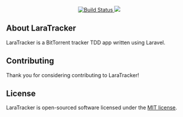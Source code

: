 <p align="center">
<a href="https://travis-ci.org/X-Coder264/tracker">
<img src="https://api.travis-ci.org/X-Coder264/tracker.svg" alt="Build Status">
</a>
<a href="https://codecov.io/gh/X-Coder264/tracker">
  <img src="https://codecov.io/gh/X-Coder264/tracker/branch/master/graph/badge.svg" />
</a>
</p>

## About LaraTracker

LaraTracker is a BitTorrent tracker TDD app written using Laravel.

## Contributing

Thank you for considering contributing to LaraTracker!

## License

LaraTracker is open-sourced software licensed under the [MIT license](http://opensource.org/licenses/MIT).
